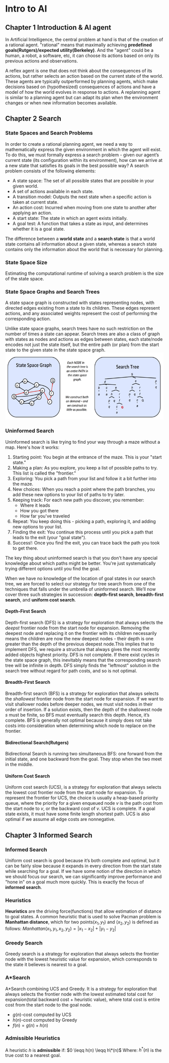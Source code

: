 # Intro to AI


## Chapter 1 Introduction & AI agent

In Artificial Intelligence, the central problem at hand is that of the creation of a rational agent. "rational" means that maximally achieving **predefined goals(Rutgers)/expected utility(Berkeley)**.
And the "agent" could be a human, a robot, a software, etc, it can choose its actions based on only its previous actions and observations.

A reflex agent is one that does not think about the consequences of its actions, but rather selects an action based on the current state of the world. These agents are typically outperformed by planning agents, which make decisions based on (hypothesized) consequences of actions and have a model of how the world evolves in response to actions. A replanning agent is similar to a planning agent but can adapt its plan when the environment changes or when new information becomes available.

## Chapter 2 Search

### State Spaces and Search Problems
In order to create a rational planning agent, we need a way to mathematically express the given environment in which the agent will exist. To do this, we must formally express a search problem - given our agent’s current state (its configuration within its environment), how can we arrive at a new state that satisfies its goals in the best possible way? A search problem consists of the following elements:
-  A state space: The set of all possible states that are possible in your given world.
-  A set of actions available in each state.
-  A transition model: Outputs the next state when a specific action is taken at current state.
-  An action cost: Incurred when moving from one state to another after applying an action.
-  A start state: The state in which an agent exists initially.
-  A goal test: A function that takes a state as input, and determines whether it is a goal state.

The difference between a **world state** and a **search state** is that a world state contains all information about a given state, whereas a search state contains only the information about the world that is necessary for planning.

### State Space Size
Estimating the computational runtime of solving a search problem is the size of the state space.

### State Space Graphs and Search Trees
A state space graph is constructed with states representing nodes, with directed edges existing from a state to its children. These edges represent actions, and any associated weights represent the cost of performing the corresponding action.

Unlike state space graphs, search trees have no such restriction on the number of times a state can appear. Search trees are also a class of graph with states as nodes and actions as edges between states, each state/node encodes not just the state itself, but the entire path (or plan) from the start state to the given state in the state space graph.
![SSG and ST](./assets/SSGandST.png "SSG and ST")
### Uninformed Search
Uninformed search is like trying to find your way through a maze without a map. Here's how it works:
1. Starting point: You begin at the entrance of the maze. This is your "start state."
2. Making a plan: As you explore, you keep a list of possible paths to try. This list is called the "frontier."
3. Exploring: You pick a path from your list and follow it a bit further into the maze.
4. New choices: When you reach a point where the path branches, you add these new options to your list of paths to try later.
5. Keeping track: For each new path you discover, you remember:
   - Where it leads
   - How you got there
   - How far you've traveled
6. Repeat: You keep doing this - picking a path, exploring it, and adding new options to your list.
7. Finding the exit: You continue this process until you pick a path that leads to the exit (your "goal state").
8. Success!: Once you find the exit, you can trace back the path you took to get there.

The key thing about uninformed search is that you don't have any special knowledge about which paths might be better. You're just systematically trying different options until you find the goal.

When we have no knowledge of the location of goal states in our search tree, we are forced to select our strategy for tree search from one of the techniques that falls under the umbrella of uninformed search. We’ll now cover three such strategies in succession: **depth-first search**, **breadth-first search**, and **uniform cost search**.

#### Depth-First Search
Depth-first search (DFS) is a strategy for exploration that always selects the *deepst* frontier node from the start node for expansion. 
Removing the deepest node and replacing it on the frontier with its children necessarily means the children are now the new deepest nodes - their depth is one greater than the depth of the previous deepest node.This implies that to implement DFS, we require a structure that always gives the most recently added objects highest priority.
DFS is not complete. If there exist cycles in the state space graph, this inevitably means that the corresponding search tree will be infinite in depth.
DFS simply finds the "leftmost" solution in the search tree without regard for path costs, and so is not optimal.
#### Breadth-First Search
Breadth-first search (BFS) is a strategy for exploration that always selects the *shallowest* frontier node from the start node for expansion.
If we want to visit shallower nodes before deeper nodes, we must visit nodes in their order of insertion. 
If a solution exists, then the depth of the shallowest node $s$ must be finite, so BFS must eventually search this depth. Hence, it’s complete.
BFS is generally not optimal because it simply does not take costs into consideration when determining which node to replace on the frontier.
#### Bidirectional Search(Rutgers)
Bidirectional Search is running two simultaneous BFS: one forward from the initial state, and one backward from the goal. They stop when the two meet in the middle.
#### Uniform Cost Search
Uniform cost search (UCS), is a strategy for exploration that always selects the lowest cost frontier node from the start node for expansion.
To represent the frontier for UCS, the choice is usually a heap-based priority
queue, where the priority for a given enqueued node $v$ is the path cost from the start node to $v$, or the backward cost of $v$.
UCS is complete. If a goal state exists, it must have some finite length shortest path.
UCS is also optimal if we assume all edge costs are nonnegative. 

## Chapter 3 Informed Search
### Informed Search

Uniform cost search is good because it’s both complete and optimal, but it can be fairly slow because it expands in every direction from the start state while searching for a goal. If we have some notion of the direction in which we should focus our search, we can significantly improve performance and "hone in" on a goal much more quickly. This is exactly the focus of **informed search**.

### Heuristics
**Heuristics** are the driving force(functions) that allow estimation of distance to goal states.  A common heuristic that is used to solve Pacman problem is **Manhattan distance**, which for two points$(x_1,y_1)$ and $(x_2,y_2)$ is defined as follows:
$Manhattan(x_1,y_1,x_2,y_2)=|x_1-x_2|+|y_1-y_2|$
### Greedy Search
Greedy search is a strategy for exploration that always  selects the frontier node with the lowest heuristic value for expansion, which corresponds to the state it believes is nearest to a goal.
### A\*Search
A\*Search combining UCS and Greedy. It is a strategy for exploration that always selects the frontier node with the lowest estimated total cost for expansion(total backward cost + heuristic value), where total cost is entire cost from the start node to the goal node.
- $g(n)$-cost computed by UCS
- $h(n)$-cost computed by Greedy
- $f(n)=g(n)+h(n)$
### Admissible Heuristics
A heuristic $h$ is **admissible** if:
$0 \leqq h(n) \leqq h\*(n)$
Where: $h^*(n)$ is the true cost to a nearest goal.




